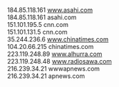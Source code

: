 184.85.118.161 www.asahi.com<br>
184.85.118.161 asahi.com<br>
151.101.195.5 cnn.com<br>
151.101.131.5 cnn.com<br>
35.244.236.6 www.chinatimes.com<br>
104.20.66.215 chinatimes.com<br>
223.119.248.89 www.alhurra.com<br>
223.119.248.48 www.radiosawa.com<br>
216.239.34.21 wwwapnews.com<br>
216.239.34.21 apnews.com
